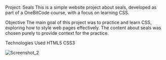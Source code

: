 Project: Seals
This is a simple website project about seals, developed as part of a OneBitCode course, with a focus on learning CSS.

Objective
The main goal of this project was to practice and learn CSS, exploring how to style web pages effectively. The content about seals was chosen purely to provide context for the practice.

Technologies Used
HTML5
CSS3


![Screenshot_2](https://github.com/user-attachments/assets/81813a46-9235-428b-ba53-b5feb69a31e5)
